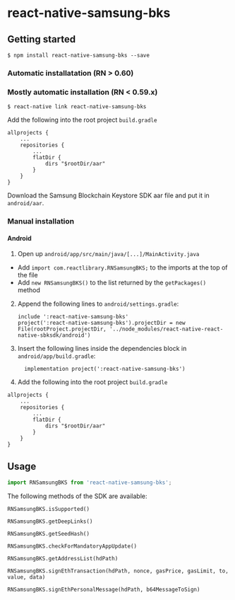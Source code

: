 # react-native-samsung-bks

## Getting started

`$ npm install react-native-samsung-bks --save`

### Automatic installatation (RN > 0.60)

### Mostly automatic installation (RN < 0.59.x)

`$ react-native link react-native-samsung-bks`

Add the following into the root project `build.gradle`

```
allprojects {
    ...
    repositories {
        ...
        flatDir {
            dirs "$rootDir/aar"
        }
    }
}
```

Download the Samsung Blockchain Keystore SDK aar file and put it in `android/aar`.

### Manual installation

#### Android

1. Open up `android/app/src/main/java/[...]/MainActivity.java`
  - Add `import com.reactlibrary.RNSamsungBKS;` to the imports at the top of the file
  - Add `new RNSamsungBKS()` to the list returned by the `getPackages()` method
2. Append the following lines to `android/settings.gradle`:
  	```
  	include ':react-native-samsung-bks'
  	project(':react-native-samsung-bks').projectDir = new File(rootProject.projectDir, '../node_modules/react-native-react-native-sbksdk/android')
  	```
3. Insert the following lines inside the dependencies block in `android/app/build.gradle`:
  	```
      implementation project(':react-native-samsung-bks')
  	```
4. Add the following into the root project `build.gradle`

```
allprojects {
    ...
    repositories {
        ...
        flatDir {
            dirs "$rootDir/aar"
        }
    }
}
```


## Usage
```javascript
import RNSamsungBKS from 'react-native-samsung-bks';

```

The following methods of the SDK are available:

`RNSamsungBKS.isSupported()`

`RNSamsungBKS.getDeepLinks()`

`RNSamsungBKS.getSeedHash()`

`RNSamsungBKS.checkForMandatoryAppUpdate()`

`RNSamsungBKS.getAddressList(hdPath)`

`RNSamsungBKS.signEthTransaction(hdPath, nonce, gasPrice, gasLimit, to, value, data)`

`RNSamsungBKS.signEthPersonalMessage(hdPath, b64MessageToSign)`
